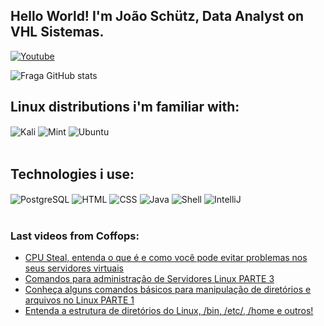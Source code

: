 ## Hello World! I'm João Schütz, Data Analyst on VHL Sistemas.
[![Youtube](https://img.shields.io/badge/YouTube-FF0000?style=for-the-badge&logo=youtube&logoColor=white)](https://www.youtube.com/@Coffops)

![Fraga GitHub stats](https://github-readme-stats.vercel.app/api?username=JoaoSchutz&show_icons=true&theme=dracula&count_private=true)

## Linux distributions i'm familiar with:

<div style="display: inline_block">
  <img align="center" alt="Kali" src="https://img.shields.io/badge/Kali_Linux-557C94?style=for-the-badge&logo=kali-linux&logoColor=white" />
  <img align="center" alt="Mint" src="https://img.shields.io/badge/Linux_Mint-87CF3E?style=for-the-badge&logo=linux-mint&logoColor=white" />
  <img align="center" alt="Ubuntu" src="https://img.shields.io/badge/Ubuntu-E95420?style=for-the-badge&logo=ubuntu&logoColor=white" />
</div><br/>

## Technologies i use:

<div style="display: inline_block">
  <img align="center" alt="PostgreSQL" src="https://img.shields.io/badge/PostgreSQL-316192?style=for-the-badge&logo=postgresql&logoColor=white" />
  <img align="center" alt="HTML" src="https://img.shields.io/badge/HTML-239120?style=for-the-badge&logo=html5&logoColor=white" />
  <img align="center" alt="CSS" src="https://img.shields.io/badge/CSS-239120?&style=for-the-badge&logo=css3&logoColor=white" />
  <img align="center" alt="Java" src="https://img.shields.io/badge/Java-ED8B00?style=for-the-badge&logo=openjdk&logoColor=white" />
  <img align="center" alt="Shell" src="https://img.shields.io/badge/Shell_Script-121011?style=for-the-badge&logo=gnu-bash&logoColor=white" />
  <img align="center" alt="IntelliJ" src="https://img.shields.io/badge/IntelliJ_IDEA-000000.svg?style=for-the-badge&logo=intellij-idea&logoColor=white" />
</div><br/>

### Last videos from Coffops:
- [CPU Steal, entenda o que é e como você pode evitar problemas nos seus servidores virtuais](https://www.youtube.com/watch?v=WaxGg4WaoQI)<br/>
- [Comandos para administração de Servidores Linux PARTE 3](https://www.youtube.com/watch?v=ctrFBuSN19Q)<br/>
- [Conheça alguns comandos básicos para manipulação de diretórios e arquivos no Linux PARTE 1](https://www.youtube.com/watch?v=xa6aeaue_9E)<br/>
- [Entenda a estrutura de diretórios do Linux, /bin, /etc/, /home e outros!](https://www.youtube.com/watch?v=1zA-hQptsZM)<br/>

<!---
JoaoSchutz/JoaoSchutz is a ✨ special ✨ repository because its `README.md` (this file) appears on your GitHub profile.
You can click the Preview link to take a look at your changes.
--->
